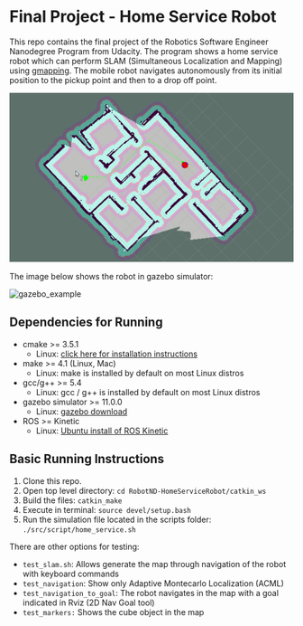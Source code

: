 # Final Project - Home Service Robot

This repo contains the final project of the Robotics Software Engineer Nanodegree Program from Udacity. The program shows a home service robot which can perform SLAM (Simultaneous Localization and Mapping) using [gmapping](http://wiki.ros.org/gmapping). The mobile robot navigates autonomously from its initial position to the pickup point and then to a drop off point.

![rviz_example](media/rviz.gif)

The image below shows the robot in gazebo simulator:

![gazebo_example](media/gazebo.gif)


## Dependencies for Running
* cmake >= 3.5.1
  * Linux: [click here for installation instructions](https://cmake.org/install/)
* make >= 4.1 (Linux, Mac)
  * Linux: make is installed by default on most Linux distros
* gcc/g++ >= 5.4
  * Linux: gcc / g++ is installed by default on most Linux distros
* gazebo simulator >= 11.0.0
  * Linux: [gazebo download](http://gazebosim.org/download)
* ROS >= Kinetic
  *  Linux: [Ubuntu install of ROS Kinetic](http://wiki.ros.org/kinetic/Installation/Ubuntu)

## Basic Running Instructions

1. Clone this repo.
2. Open top level directory: `cd RobotND-HomeServiceRobot/catkin_ws`
3. Build the files: `catkin_make`
4. Execute in terminal: `source devel/setup.bash`
5. Run the simulation file located in the scripts folder: `./src/script/home_service.sh`

There are other options for testing:
* `test_slam.sh`: Allows generate the map through navigation of the robot with keyboard commands
* `test_navigation`: Show only Adaptive Montecarlo Localization (ACML)
* `test_navigation_to_goal`: The robot navigates in the map with a goal indicated in Rviz (2D Nav Goal tool)
* `test_markers:` Shows the cube object in the map
